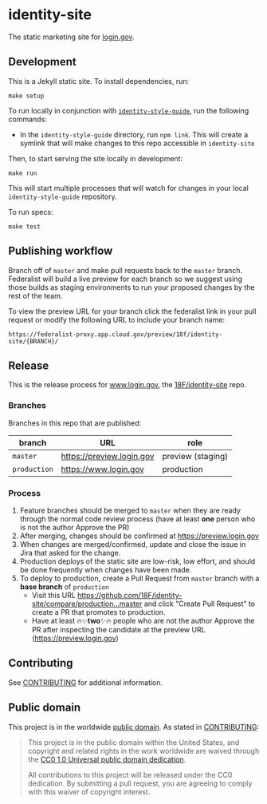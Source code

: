 # identity-site

The static marketing site for [login.gov](https://login.gov).

## Development

This is a Jekyll static site. To install dependencies, run:

```
make setup
```

To run locally in conjunction with [`identity-style-guide`](https://github.com/18F/identity-style-guide/), run the following commands:

- In the `identity-style-guide` directory, run `npm link`. This will create a symlink that will make changes to this repo accessible in `identity-site`

Then, to start serving the site locally in development:

```
make run
```

This will start multiple processes that will watch for changes in your local `identity-style-guide` repository.

To run specs:

```
make test
```

## Publishing workflow

Branch off of `master` and make pull requests back to the `master` branch. Federalist will build a live preview for each branch  so we suggest using those builds as staging environments to run your proposed changes by the rest of the team.

To view the preview URL for your branch click the federalist link in your pull request or modify the following URL to include your branch name:

```
https://federalist-proxy.app.cloud.gov/preview/18f/identity-site/{BRANCH}/
```

## Release

This is the release process for www.login.gov, the [18F/identity-site](https://github.com/18F/identity-site) repo.

### Branches

Branches in this repo that are published:

| branch       | URL                       | role              |
| ------------ | ------------------------- | ----------------- |
| `master`     | https://preview.login.gov | preview (staging) |
| `production` | https://www.login.gov     | production        |

### Process

1. Feature branches should be merged to `master` when they are ready through the normal code review process (have at least **one** person who is not the author Approve the PR)
2. After merging, changes should be confirmed at https://preview.login.gov
3. When changes are merged/confirmed, update and close the issue in Jira that asked for the change.
4. Production deploys of the static site are low-risk, low effort, and should be done frequently when changes have been made.
5. To deploy to production, create a Pull Request from `master` branch with a **base branch** of `production`
    - Visit this URL https://github.com/18F/identity-site/compare/production...master and click "Create Pull Request" to create a PR that promotes to production.
    - Have at least 🔥✨**two**✨🔥  people who are not the author Approve the PR after inspecting the candidate at the preview URL (https://preview.login.gov)

## Contributing

See [CONTRIBUTING](CONTRIBUTING.md) for additional information.

## Public domain

This project is in the worldwide [public domain](LICENSE.md). As stated in [CONTRIBUTING](CONTRIBUTING.md):

> This project is in the public domain within the United States, and copyright and related rights in the work worldwide are waived through the [CC0 1.0 Universal public domain dedication](https://creativecommons.org/publicdomain/zero/1.0/).
>
> All contributions to this project will be released under the CC0 dedication. By submitting a pull request, you are agreeing to comply with this waiver of copyright interest.
